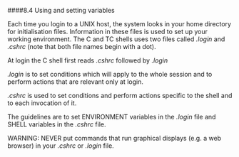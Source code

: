 
####8.4 Using and setting variables

Each time you login to a UNIX host, the system looks in your home directory for initialisation files. Information in these files is used to set up your working environment. The C and TC shells uses two files called *.login* and *.cshrc* (note that both file names begin with a dot).

At login the C shell first reads *.cshrc* followed by *.login*

*.login* is to set conditions which will apply to the whole session and to perform actions that are relevant only at login.

*.cshrc* is used to set conditions and perform actions specific to the shell and to each invocation of it.

The guidelines are to set ENVIRONMENT variables in the *.login* file and SHELL variables in the *.cshrc* file.

WARNING: NEVER put commands that run graphical displays (e.g. a web browser) in your *.cshrc* or *.login* file.
